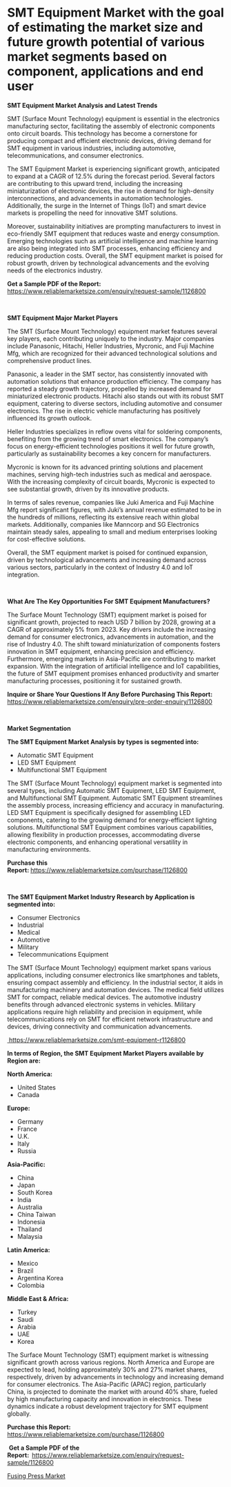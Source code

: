 <p><h1>SMT Equipment Market with the goal of estimating the market size and future growth potential of various market segments based on component, applications and end user</h1></p><p><strong>SMT Equipment Market Analysis and Latest Trends</strong></p>
<p><p>SMT (Surface Mount Technology) equipment is essential in the electronics manufacturing sector, facilitating the assembly of electronic components onto circuit boards. This technology has become a cornerstone for producing compact and efficient electronic devices, driving demand for SMT equipment in various industries, including automotive, telecommunications, and consumer electronics.</p><p>The SMT Equipment Market is experiencing significant growth, anticipated to expand at a CAGR of 12.5% during the forecast period. Several factors are contributing to this upward trend, including the increasing miniaturization of electronic devices, the rise in demand for high-density interconnections, and advancements in automation technologies. Additionally, the surge in the Internet of Things (IoT) and smart device markets is propelling the need for innovative SMT solutions.</p><p>Moreover, sustainability initiatives are prompting manufacturers to invest in eco-friendly SMT equipment that reduces waste and energy consumption. Emerging technologies such as artificial intelligence and machine learning are also being integrated into SMT processes, enhancing efficiency and reducing production costs. Overall, the SMT equipment market is poised for robust growth, driven by technological advancements and the evolving needs of the electronics industry.</p></p>
<p><strong>Get a Sample PDF of the Report:&nbsp;</strong> <a href="https://www.reliablemarketsize.com/enquiry/request-sample/1126800?utm_campaign=2213&utm_medium=2&utm_source=Github&utm_content=ia&utm_term=18022025&utm_id=smt-equipment">https://www.reliablemarketsize.com/enquiry/request-sample/1126800</a></p>
<p>&nbsp;</p>
<p><strong>SMT Equipment Major Market Players</strong></p>
<p><p>The SMT (Surface Mount Technology) equipment market features several key players, each contributing uniquely to the industry. Major companies include Panasonic, Hitachi, Heller Industries, Mycronic, and Fuji Machine Mfg, which are recognized for their advanced technological solutions and comprehensive product lines.</p><p>Panasonic, a leader in the SMT sector, has consistently innovated with automation solutions that enhance production efficiency. The company has reported a steady growth trajectory, propelled by increased demand for miniaturized electronic products. Hitachi also stands out with its robust SMT equipment, catering to diverse sectors, including automotive and consumer electronics. The rise in electric vehicle manufacturing has positively influenced its growth outlook.</p><p>Heller Industries specializes in reflow ovens vital for soldering components, benefiting from the growing trend of smart electronics. The company’s focus on energy-efficient technologies positions it well for future growth, particularly as sustainability becomes a key concern for manufacturers.</p><p>Mycronic is known for its advanced printing solutions and placement machines, serving high-tech industries such as medical and aerospace. With the increasing complexity of circuit boards, Mycronic is expected to see substantial growth, driven by its innovative products.</p><p>In terms of sales revenue, companies like Juki America and Fuji Machine Mfg report significant figures, with Juki’s annual revenue estimated to be in the hundreds of millions, reflecting its extensive reach within global markets. Additionally, companies like Manncorp and SG Electronics maintain steady sales, appealing to small and medium enterprises looking for cost-effective solutions.</p><p>Overall, the SMT equipment market is poised for continued expansion, driven by technological advancements and increasing demand across various sectors, particularly in the context of Industry 4.0 and IoT integration.</p></p>
<p>&nbsp;</p>
<p><strong>What Are The Key Opportunities For SMT Equipment Manufacturers?</strong></p>
<p><p>The Surface Mount Technology (SMT) equipment market is poised for significant growth, projected to reach USD 7 billion by 2028, growing at a CAGR of approximately 5% from 2023. Key drivers include the increasing demand for consumer electronics, advancements in automation, and the rise of Industry 4.0. The shift toward miniaturization of components fosters innovation in SMT equipment, enhancing precision and efficiency. Furthermore, emerging markets in Asia-Pacific are contributing to market expansion. With the integration of artificial intelligence and IoT capabilities, the future of SMT equipment promises enhanced productivity and smarter manufacturing processes, positioning it for sustained growth.</p></p>
<p><strong>Inquire or Share Your Questions If Any Before Purchasing This Report:</strong> <a href="https://www.reliablemarketsize.com/enquiry/pre-order-enquiry/1126800?utm_campaign=2213&utm_medium=2&utm_source=Github&utm_content=ia&utm_term=18022025&utm_id=smt-equipment">https://www.reliablemarketsize.com/enquiry/pre-order-enquiry/1126800</a></p>
<p>&nbsp;</p>
<p><strong>Market Segmentation</strong></p>
<p><strong>The SMT Equipment Market Analysis by types is segmented into:</strong></p>
<p><ul><li>Automatic SMT Equipment</li><li>LED SMT Equipment</li><li>Multifunctional SMT Equipment</li></ul></p>
<p><p>The SMT (Surface Mount Technology) equipment market is segmented into several types, including Automatic SMT Equipment, LED SMT Equipment, and Multifunctional SMT Equipment. Automatic SMT Equipment streamlines the assembly process, increasing efficiency and accuracy in manufacturing. LED SMT Equipment is specifically designed for assembling LED components, catering to the growing demand for energy-efficient lighting solutions. Multifunctional SMT Equipment combines various capabilities, allowing flexibility in production processes, accommodating diverse electronic components, and enhancing operational versatility in manufacturing environments.</p></p>
<p><strong>Purchase this Report:&nbsp;</strong><a href="https://www.reliablemarketsize.com/purchase/1126800?utm_campaign=2213&utm_medium=2&utm_source=Github&utm_content=ia&utm_term=18022025&utm_id=smt-equipment">https://www.reliablemarketsize.com/purchase/1126800</a></p>
<p>&nbsp;</p>
<p><strong>The SMT Equipment Market Industry Research by Application is segmented into:</strong></p>
<p><ul><li>Consumer Electronics</li><li>Industrial</li><li>Medical</li><li>Automotive</li><li>Military</li><li>Telecommunications Equipment</li></ul></p>
<p><p>The SMT (Surface Mount Technology) equipment market spans various applications, including consumer electronics like smartphones and tablets, ensuring compact assembly and efficiency. In the industrial sector, it aids in manufacturing machinery and automation devices. The medical field utilizes SMT for compact, reliable medical devices. The automotive industry benefits through advanced electronic systems in vehicles. Military applications require high reliability and precision in equipment, while telecommunications rely on SMT for efficient network infrastructure and devices, driving connectivity and communication advancements.</p></p>
<p><a href="https://www.reliablemarketsize.com/smt-equipment-r1126800?utm_campaign=2213&utm_medium=2&utm_source=Github&utm_content=ia&utm_term=18022025&utm_id=smt-equipment">&nbsp;https://www.reliablemarketsize.com/smt-equipment-r1126800</a></p>
<p><strong>In terms of Region, the SMT Equipment Market Players available by Region are:</strong></p>
<p>
    <p> <strong> North America: </strong>
        <ul>
            <li>United States</li>
            <li>Canada</li>
        </ul>
        </p> 
    <p> <strong> Europe: </strong>
        <ul>
            <li>Germany</li>
            <li>France</li>
            <li>U.K.</li>
            <li>Italy</li>
            <li>Russia</li>
        </ul>
        </p> 
    <p> <strong> Asia-Pacific: </strong>
        <ul>
            <li>China</li>
            <li>Japan</li>
            <li>South Korea</li>
            <li>India</li>
            <li>Australia</li>
            <li>China Taiwan</li>
            <li>Indonesia</li>
            <li>Thailand</li>
            <li>Malaysia</li>
        </ul>
        </p> 
    <p> <strong> Latin America: </strong>
        <ul>
            <li>Mexico</li>
            <li>Brazil</li>
            <li>Argentina Korea</li>
            <li>Colombia</li>
        </ul>
        </p> 
    <p> <strong> Middle East & Africa: </strong>
        <ul>
            <li>Turkey</li>
            <li>Saudi</li>
            <li>Arabia</li>
            <li>UAE</li>
            <li>Korea</li>
        </ul>
    </p>
    </p>
<p><p>The Surface Mount Technology (SMT) equipment market is witnessing significant growth across various regions. North America and Europe are expected to lead, holding approximately 30% and 27% market shares, respectively, driven by advancements in technology and increasing demand for consumer electronics. The Asia-Pacific (APAC) region, particularly China, is projected to dominate the market with around 40% share, fueled by high manufacturing capacity and innovation in electronics. These dynamics indicate a robust development trajectory for SMT equipment globally.</p></p>
<p><strong>Purchase this Report: </strong><a href="https://www.reliablemarketsize.com/purchase/1126800?utm_campaign=2213&utm_medium=2&utm_source=Github&utm_content=ia&utm_term=18022025&utm_id=smt-equipment">https://www.reliablemarketsize.com/purchase/1126800</a></p>
<p>&nbsp;<strong>Get a Sample PDF of the Report:&nbsp;&nbsp;</strong><a href="https://www.reliablemarketsize.com/enquiry/request-sample/1126800?utm_campaign=2213&utm_medium=2&utm_source=Github&utm_content=ia&utm_term=18022025&utm_id=smt-equipment">https://www.reliablemarketsize.com/enquiry/request-sample/1126800</a></p>
<p><strong></strong></p>
<p><p><a href="https://github.com/FahadAhmed223/Market-Research-Report-List-1/blob/main/fusing-press-market.md?utm_campaign=2213&utm_medium=2&utm_source=Github&utm_content=ia&utm_term=18022025&utm_id=smt-equipment">Fusing Press Market</a></p></p>